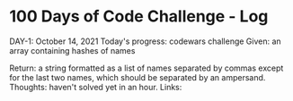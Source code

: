 # 100 Days of Code Challenge - Log

DAY-1: October 14, 2021
Today's progress: 
codewars challenge
Given: an array containing hashes of names

Return: a string formatted as a list of names separated by commas except for the last two names, which should be separated by an ampersand.
Thoughts:
haven't solved yet in an hour.
Links: